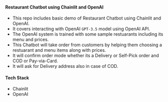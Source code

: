 #### Restaurant Chatbot using Chainlit and OpenAI

* This repo includes basic demo of Restaurant Chatbot using Chainlit and OpenAI.
* It covers interacting with OpenAI `GPT-3.5` model using OpenAI API.
* The OpenAI system is trained with some sample restuarants including its menu and prices.
* This Chatbot will take order from customers by helping them choosing a restuarant and menu items along with prices.
* It will confirm order mode whether its a Delivery or Self-Pick order and COD or Pay-via-Card.
* It will ask for Delivery address also in case of COD.

#### Tech Stack

* Chainlit
* OpenAI
